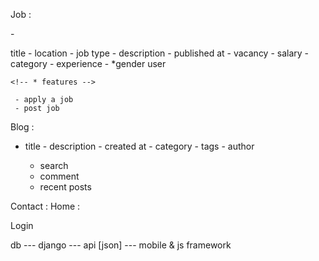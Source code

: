 Job :

<!-- * general --> -

title - location - job type - description - published at - vacancy - salary - category - experience - \*gender user

    <!-- * features -->

     - apply a job
     - post job

Blog :

 <!-- * general  -->

- title - description - created at - category - tags - author

   <!-- * features  -->

  - search
  - comment
  - recent posts

Contact :
Home :

Login


<!-- rest framework  -->

db --- django --- api [json] --- mobile & js framework 